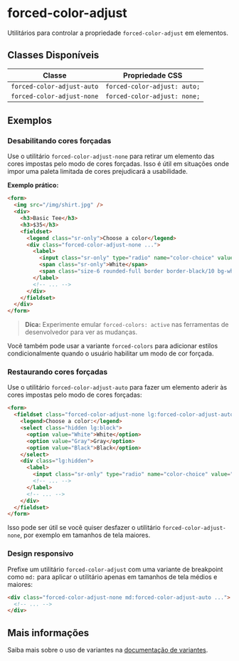 # forced-color-adjust

Utilitários para controlar a propriedade `forced-color-adjust` em elementos.

## Classes Disponíveis

| Classe | Propriedade CSS |
|--------|----------------|
| `forced-color-adjust-auto` | `forced-color-adjust: auto;` |
| `forced-color-adjust-none` | `forced-color-adjust: none;` |

## Exemplos

### Desabilitando cores forçadas

Use o utilitário `forced-color-adjust-none` para retirar um elemento das cores impostas pelo modo de cores forçadas. Isso é útil em situações onde impor uma paleta limitada de cores prejudicará a usabilidade.

**Exemplo prático:**

```html
<form>
  <img src="/img/shirt.jpg" />
  <div>
    <h3>Basic Tee</h3>
    <h3>$35</h3>
    <fieldset>
      <legend class="sr-only">Choose a color</legend>
      <div class="forced-color-adjust-none ...">
        <label>
          <input class="sr-only" type="radio" name="color-choice" value="White" />
          <span class="sr-only">White</span>
          <span class="size-6 rounded-full border border-black/10 bg-white"></span>
        </label>
        <!-- ... -->
      </div>
    </fieldset>
  </div>
</form>
```

> **Dica:** Experimente emular `forced-colors: active` nas ferramentas de desenvolvedor para ver as mudanças.

Você também pode usar a variante `forced-colors` para adicionar estilos condicionalmente quando o usuário habilitar um modo de cor forçada.

### Restaurando cores forçadas

Use o utilitário `forced-color-adjust-auto` para fazer um elemento aderir às cores impostas pelo modo de cores forçadas:

```html
<form>
  <fieldset class="forced-color-adjust-none lg:forced-color-adjust-auto ...">
    <legend>Choose a color:</legend>
    <select class="hidden lg:block">
      <option value="White">White</option>
      <option value="Gray">Gray</option>
      <option value="Black">Black</option>
    </select>
    <div class="lg:hidden">
      <label>
        <input class="sr-only" type="radio" name="color-choice" value="White" />
        <!-- ... -->
      </label>
      <!-- ... -->
    </div>
  </fieldset>
</form>
```

Isso pode ser útil se você quiser desfazer o utilitário `forced-color-adjust-none`, por exemplo em tamanhos de tela maiores.

### Design responsivo

Prefixe um utilitário `forced-color-adjust` com uma variante de breakpoint como `md:` para aplicar o utilitário apenas em tamanhos de tela médios e maiores:

```html
<div class="forced-color-adjust-none md:forced-color-adjust-auto ...">
  <!-- ... -->
</div>
```

## Mais informações

Saiba mais sobre o uso de variantes na [documentação de variantes](https://tailwindcss.com/docs/hover-focus-and-other-states).

